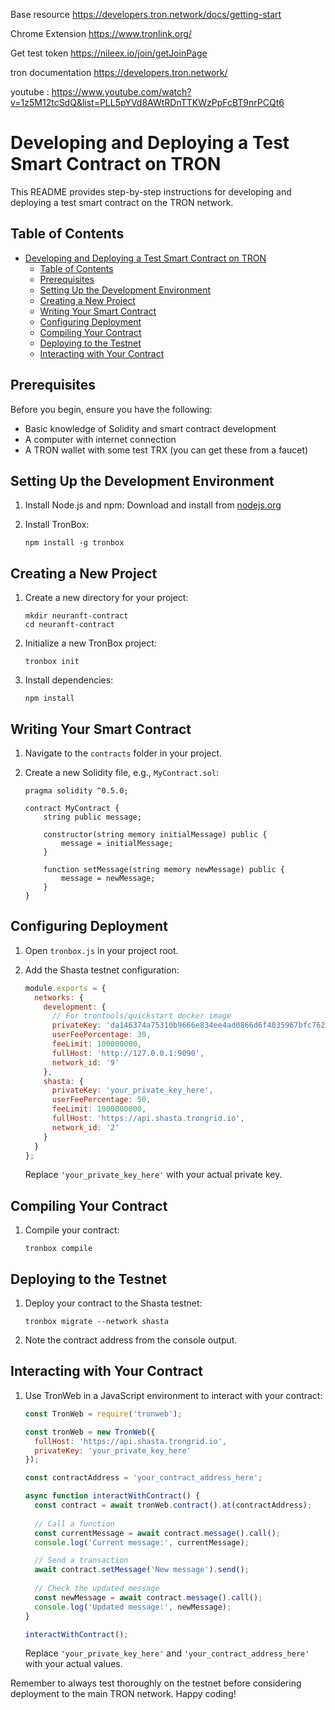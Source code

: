 Base resource https://developers.tron.network/docs/getting-start

Chrome Extension https://www.tronlink.org/

Get test token https://nileex.io/join/getJoinPage

tron documentation https://developers.tron.network/ 

youtube : https://www.youtube.com/watch?v=1z5M12tcSdQ&list=PLL5pYVd8AWtRDnTTKWzPpFcBT9nrPCQt6

# Developing and Deploying a Test Smart Contract on TRON

This README provides step-by-step instructions for developing and deploying a test smart contract on the TRON network.

## Table of Contents
- [Developing and Deploying a Test Smart Contract on TRON](#developing-and-deploying-a-test-smart-contract-on-tron)
  - [Table of Contents](#table-of-contents)
  - [Prerequisites](#prerequisites)
  - [Setting Up the Development Environment](#setting-up-the-development-environment)
  - [Creating a New Project](#creating-a-new-project)
  - [Writing Your Smart Contract](#writing-your-smart-contract)
  - [Configuring Deployment](#configuring-deployment)
  - [Compiling Your Contract](#compiling-your-contract)
  - [Deploying to the Testnet](#deploying-to-the-testnet)
  - [Interacting with Your Contract](#interacting-with-your-contract)

## Prerequisites

Before you begin, ensure you have the following:
- Basic knowledge of Solidity and smart contract development
- A computer with internet connection
- A TRON wallet with some test TRX (you can get these from a faucet)

## Setting Up the Development Environment

1. Install Node.js and npm:
   Download and install from [nodejs.org](https://nodejs.org/)

2. Install TronBox:
   ```
   npm install -g tronbox
   ```

## Creating a New Project

1. Create a new directory for your project:
   ```
   mkdir neuranft-contract
   cd neuranft-contract
   ```

2. Initialize a new TronBox project:
   ```
   tronbox init
   ```

3. Install dependencies:
   ```
   npm install
   ```

## Writing Your Smart Contract

1. Navigate to the `contracts` folder in your project.

2. Create a new Solidity file, e.g., `MyContract.sol`:
   ```solidity
   pragma solidity ^0.5.0;

   contract MyContract {
       string public message;

       constructor(string memory initialMessage) public {
           message = initialMessage;
       }

       function setMessage(string memory newMessage) public {
           message = newMessage;
       }
   }
   ```

## Configuring Deployment

1. Open `tronbox.js` in your project root.

2. Add the Shasta testnet configuration:
   ```javascript
   module.exports = {
     networks: {
       development: {
         // For trontools/quickstart docker image
         privateKey: 'da146374a75310b9666e834ee4ad0866d6f4035967bfc76217c5a495fff9f0d0',
         userFeePercentage: 30,
         feeLimit: 100000000,
         fullHost: 'http://127.0.0.1:9090',
         network_id: '9'
       },
       shasta: {
         privateKey: 'your_private_key_here',
         userFeePercentage: 50,
         feeLimit: 1000000000,
         fullHost: 'https://api.shasta.trongrid.io',
         network_id: '2'
       }
     }
   };
   ```
   Replace `'your_private_key_here'` with your actual private key.

## Compiling Your Contract

1. Compile your contract:
   ```
   tronbox compile
   ```

## Deploying to the Testnet

1. Deploy your contract to the Shasta testnet:
   ```
   tronbox migrate --network shasta
   ```

2. Note the contract address from the console output.

## Interacting with Your Contract

1. Use TronWeb in a JavaScript environment to interact with your contract:

   ```javascript
   const TronWeb = require('tronweb');

   const tronWeb = new TronWeb({
     fullHost: 'https://api.shasta.trongrid.io',
     privateKey: 'your_private_key_here'
   });

   const contractAddress = 'your_contract_address_here';

   async function interactWithContract() {
     const contract = await tronWeb.contract().at(contractAddress);
     
     // Call a function
     const currentMessage = await contract.message().call();
     console.log('Current message:', currentMessage);

     // Send a transaction
     await contract.setMessage('New message').send();
     
     // Check the updated message
     const newMessage = await contract.message().call();
     console.log('Updated message:', newMessage);
   }

   interactWithContract();
   ```

   Replace `'your_private_key_here'` and `'your_contract_address_here'` with your actual values.

Remember to always test thoroughly on the testnet before considering deployment to the main TRON network. Happy coding!